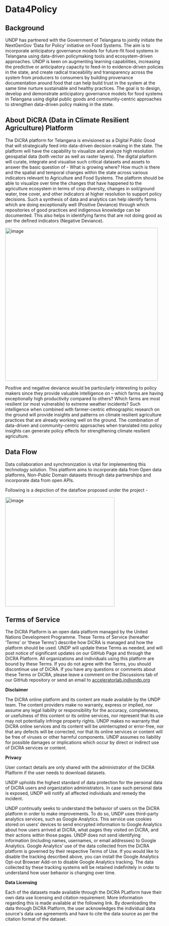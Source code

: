 # Data4Policy 
## Background 

UNDP has partnered with the Government of Telangana to jointly initiate the NextGenGov ‘Data for Policy’ initiative on Food Systems. The aim is to incorporate anticipatory governance models for future-fit food systems in Telangana using data-driven policymaking tools and ecosystem-driven approaches. UNDP is keen on augmenting learning capabilities, increasing the predictive or anticipatory capacity to feed-in to evidence-driven policies in the state, and create radical traceability and transparency across the system from producers to consumers by building provenance documentation around food that can help build trust in the system at the same time nurture sustainable and healthy practices. The goal is to design, develop and demonstrate anticipatory governance models for food systems in Telangana using digital public goods and community-centric approaches to strengthen data-driven policy making in the state. 

## About DiCRA (Data in Climate Resilient Agriculture) Platform
The DiCRA platform for Telangana is envisioned as a Digital Public Good that will strategically feed into data-driven decision making in the state. The platform will have the capability to visualize and analyze high resolution geospatial data (both vector as well as raster layers). The digital platform will curate, integrate and visualise such critical datasets and assets to answer the basic question of - What is growing where? How much is there and the spatial and temporal changes within the state across various indicators relevant to Agriculture and Food Systems. The platform should be able to visualize over time the changes that have happened to the agriculture ecosystem in terms of crop diversity, changes in soil/ground water, tree cover, and other indicators at higher resolution to support policy decisions. Such a synthesis of data and analytics can help identify farms which are doing exceptionally well (Positive Deviance) through which repositories of good practices and indigenous knowledge can be documented. This also helps in identifying farms that are not doing good as per the defined indicators (Negative Deviance). 

<img width="485" alt="image" src="https://user-images.githubusercontent.com/42402451/138163824-a7be022f-bd48-415c-b282-fb985aee847e.png">

Positive and negative deviance would be particularly interesting to policy makers since they provide valuable intelligence on – which farms are having exceptionally high productivity compared to others? Which farms are most resilient (or most vulnerable) to extreme weather incidents? Such intelligence when combined with farmer-centric ethnographic research on the ground will provide insights and patterns on climate resilient agriculture practices that are already working well on the ground. The combination of data-driven and community-centric approaches when translated into policy insights can generate policy effects for strengthening climate resilient agriculture.    

## Data Flow

Data collaboration and synchronization is vital for implementing this technology solution. This platform aims to incorporate data from Open data platforms, Non-Public Domain datasets through data partnerships and incorporate data from open APIs. 

Following is a depiction of the dataflow proposed under the project -

<img width="347" alt="image" src="https://user-images.githubusercontent.com/42402451/138163914-85322590-f0ea-44f4-88e6-4452f49d7057.png">

## Terms of Service

The DiCRA Platform is an open data platform managed by the United Nations Development Programme. These Terms of Service (hereafter ‘Terms’ or ‘these Terms’) describe how DiCRA is managed and how the platform should be used. UNDP will update these Terms as needed, and will post notice of significant updates on our GitHub Page and through the DiCRA Platform. All organizations and individuals using this platform are bound by these Terms. If you do not agree with the Terms, you should discontinue use of DiCRA. If you have any questions or comments about these Terms or DiCRA, please leave a comment on the Discussions tab of our GitHub repository or send an email to acceleratorlab.in@undp.org

**Disclaimer**

The DiCRA online platform and its content are made available by the UNDP team. The content providers make no warranty, express or implied, nor assume any legal liability or responsibility for the accuracy, completeness, or usefulness of this content or its online services, nor represent that its use may not potentially infringe property rights. UNDP makes no warranty that DiCRA online services and its content will be uninterrupted or error-free, nor that any defects will be corrected, nor that its online services or content will be free of viruses or other harmful components. UNDP assumes no liability for possible damages or implications which occur by direct or indirect use of DiCRA services or content.

**Privacy**

User contact details are only shared with the administrator of the DiCRA Platform if the user needs to download datasets.

UNDP upholds the highest standard of data protection for the personal data of DiCRA users and organization administrators. In case such personal data is exposed, UNDP will notify all affected individuals and remedy the incident.

UNDP continually seeks to understand the behavior of users on the DiCRA platform in order to make improvements. To do so, UNDP uses third-party analytics services, such as Google Analytics. This service use cookies stored on users’ devices to send encrypted information to Google Analytics about how users arrived at DiCRA, what pages they visited on DiCRA, and their actions within those pages. UNDP does not send identifying information (including names, usernames, or email addresses) to Google Analytics. Google Analytics’ use of the data collected from the DiCRA platform is governed by their respective Terms of Use. If you would like to disable the tracking described above, you can install the Google Analytics Opt-out Browser Add-on to disable Google Analytics tracking. The data collected by these tracking systems will be retained indefinitely in order to understand how user behavior is changing over time.

**Data Licensing**

Each of the datasets made available through the DiCRA PLatform have their own data use licensing and citation requirement. More information regarding this is made available at the following link. By downloading the data through DiCRA Platform, the user acknowledges the individual data source's data use agreements and have to cite the data source as per the citation format of the dataset.






